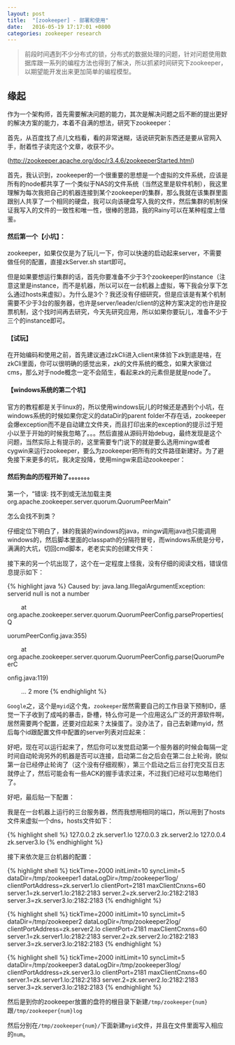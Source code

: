 ```yaml
---
layout: post
title:  "[zookeeper] - 部署和使用"
date:   2016-05-19 17:17:01 +0800
categories: zookeeper research
---
```


> 前段时间遇到不少分布式的锁，分布式的数据处理的问题，针对问题使用数据库跟一系列的编程方法也得到了解决，所以抓紧时间研究下zookeeper，以期望能开发出来更加简单的编程模型。

<!--more-->

## 缘起

作为一个架构师，首先需要解决问题的能力，其次是解决问题之后不断的提出更好的解决方案的能力，本着不自满的想法，研究下zookeeper：

首先，从百度找了点儿文档看，看的非常迷糊，话说研究新东西还是要从官网入手，耐着性子读完这个文章，收获不少。

(http://zookeeper.apache.org/doc/r3.4.6/zookeeperStarted.html)

首先，我认识到，zookeeper的一个很重要的思想是一个虚拟的文件系统，应该是所有的node都共享了一个类似于NAS的文件系统（当然这里是软件机制），我这里理解为每次我把自己的机器连接到某个zookeeper的集群，那么我就在该集群里面跟别人共享了一个相同的硬盘，我可以向该硬盘写入我的文件，然后集群的机制保证我写入的文件的一致性和唯一性，很棒的思路，我的Rainy可以在某种程度上借鉴。

#### 然后第一个【小坑】：

zookeeper，如果仅仅是为了玩儿一下，你可以快速的启动起来server，不需要做任何的配置，直接zkServer.sh start即可。

但是如果要想运行集群的话，首先你要准备不少于3个zookeeper的instance（注意这里是instance，而不是机器，所以可以在一台机器上虚拟，等下我会分享下怎么通过hosts来虚拟）。为什么是3个？我还没有仔细研究，但是应该是有某个机制需要不少于3台的服务器，也许是server/leader/client的这种方案决定的也许是投票机制，这个找时间再去研究，今天先研究应用，所以如果你要玩儿，准备不少于三个的instance即可。

#### 【试玩】

在开始编码和使用之前，首先建议通过zkCli进入client来体验下zk到底是啥，在zkCli里面，你可以很明确的感觉出来，zk的文件系统的概念，如果大家做过cms，那么对于node概念一定不会陌生，看起来zk的元素但是就是node了。

#### 【windows系统的第二个坑】

官方的教程都是关于linux的，所以使用windows玩儿的时候还是遇到个小坑，在windows系统的时候如果你定义的dataDir的parent folder不存在话，zookeeper会爆exception而不是自动建立文件夹，而且打印出来的exception的提示过于短小以至于开始的时候我忽略了。。。然后直接从源码开始debug，最终发现是这个问题，当然实际上有提示的，这里需要专门说下的就是要么选用mingw或者cygwin来运行zookeeper，要么为zookeeper把所有的文件路径新建好。为了避免接下来更多的坑，我决定投降，使用mingw来启动zookeeper：

#### 然后狗血的历程开始了。。。。。。。

第一个，“错误: 找不到或无法加载主类 org.apache.zookeeper.server.quorum.QuorumPeerMain”

怎么会找不到类？

仔细定位下明白了，妹的我装的windows的java，mingw调用java也只能调用windows的，然后脚本里面的classpath的分隔符冒号，而windows系统是分号，满满的大坑，切回cmd脚本，老老实实的创建文件夹：

接下来的另一个坑出现了，这个在一定程度上怪我，没有仔细的阅读文档，错误信息提示如下：

{% highlight java %}
Caused by: java.lang.IllegalArgumentException: serverid null is not a number

        at org.apache.zookeeper.server.quorum.QuorumPeerConfig.parseProperties(Q

uorumPeerConfig.java:355)

        at org.apache.zookeeper.server.quorum.QuorumPeerConfig.parse(QuorumPeerC

onfig.java:119)

        ... 2 more
{% endhighlight %}


`Google`之，这个是`myid`这个鬼，`zookeeper`居然需要自己的工作目录下预制ID，感觉一下子收到了成吨的暴击，卧槽，特么你可是一个应用这么广泛的开源软件啊，居然需要两个配置，还要对应起来？太操蛋了。没办法了，自己去新建myid，然后每个id跟配置文件中配置的server列表对应起来：

好吧，现在可以运行起来了，然后你可以发觉启动第一个服务器的时候会每隔一定时间自动轮询另外的机器是否可以连接，启动第二台之后会在第二台上轮询，貌似第一台已经停止轮询了（这个没有仔细观察），第三个启动之后三台打完交互日志就停止了，然后可能会有一些ACK的握手请求过来，不过我们已经可以忽略他们了。

好吧，最后贴一下配置：

我是在一台机器上运行的三台服务器，然而我想用相同的端口，所以用到了hosts文件来虚拟一个dns，hosts文件如下：

{% highlight shell %}
127.0.0.2		zk.server1.lo
127.0.0.3		zk.server2.lo
127.0.0.4		zk.server3.lo
{% endhighlight %}


接下来依次是三台机器的配置：

{% highlight shell %}
tickTime=2000
initLimit=10
syncLimit=5
dataDir=/tmp/zookeeper1
dataLogDir=/tmp/zookeeper1log/
clientPortAddress=zk.server1.lo
clientPort=2181
maxClientCnxns=60
server.1=zk.server1.lo:2182:2183
server.2=zk.server2.lo:2182:2183
server.3=zk.server3.lo:2182:2183
{% endhighlight %}


{% highlight shell %}
tickTime=2000
initLimit=10
syncLimit=5
dataDir=/tmp/zookeeper2
dataLogDir=/tmp/zookeeper2log/
clientPortAddress=zk.server2.lo
clientPort=2181
maxClientCnxns=60
server.1=zk.server1.lo:2182:2183
server.2=zk.server2.lo:2182:2183
server.3=zk.server3.lo:2182:2183
{% endhighlight %}


{% highlight shell %}
tickTime=2000
initLimit=10
syncLimit=5
dataDir=/tmp/zookeeper3
dataLogDir=/tmp/zookeeper3log/
clientPortAddress=zk.server3.lo
clientPort=2181
maxClientCnxns=60
server.1=zk.server1.lo:2182:2183
server.2=zk.server2.lo:2182:2183
server.3=zk.server3.lo:2182:2183
{% endhighlight %}

然后是到你的zookeeper放置的盘符的根目录下新建`/tmp/zookeeper{num}`跟`/tmp/zookeeper{num}log`

然后分别在`/tmp/zookeeper{num}/`下面新建`myid`文件，并且在文件里面写入相应的`num`。
